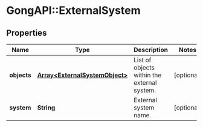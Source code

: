 # GongAPI::ExternalSystem

## Properties
Name | Type | Description | Notes
------------ | ------------- | ------------- | -------------
**objects** | [**Array&lt;ExternalSystemObject&gt;**](ExternalSystemObject.md) | List of objects within the external system. | [optional] 
**system** | **String** | External system name. | [optional] 

